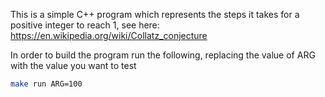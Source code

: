 This is a simple C++ program which represents the steps it takes for a positive integer to reach 1, see here: https://en.wikipedia.org/wiki/Collatz_conjecture

In order to build the program run the following, replacing the value of ARG with the value you want to test
```bash
make run ARG=100
```


